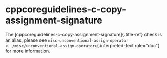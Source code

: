 # cppcoreguidelines-c-copy-assignment-signature

The [cppcoreguidelines-c-copy-assignment-signature]{.title-ref} check is
an alias, please see
`misc-unconventional-assign-operator <../misc/unconventional-assign-operator>`{.interpreted-text
role="doc"} for more information.

